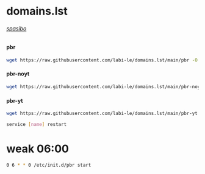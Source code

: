 # domains.lst

###### [spasibo](https://github.com/itdoginfo/domain-routing-openwrt)

#### pbr
```sh
wget https://raw.githubusercontent.com/labi-le/domains.lst/main/pbr -O /etc/init.d/pbr && chmod +x /etc/init.d/pbr
```

#### pbr-noyt
```sh
wget https://raw.githubusercontent.com/labi-le/domains.lst/main/pbr-noyt -O /etc/init.d/pbr-noyt && chmod +x /etc/init.d/pbr-noyt
```

#### pbr-yt
```sh
wget https://raw.githubusercontent.com/labi-le/domains.lst/main/pbr-yt -O /etc/init.d/pbr-yt && chmod +x /etc/init.d/pbr-yt
```

```sh
service [name] restart
```

# weak 06:00
```sh
0 6 * * 0 /etc/init.d/pbr start
```
